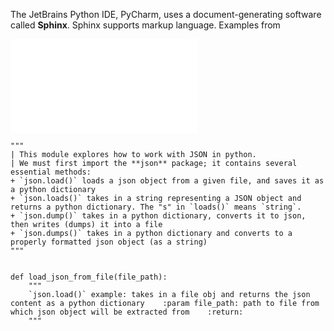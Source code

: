 The JetBrains Python IDE, PyCharm, uses a document-generating software called **Sphinx**.
Sphinx supports markup language.
Examples from

![test](/home/afshin/PycharmProjects/LearningMongoDB/learn_json.py)

```
"""  
| This module explores how to work with JSON in python.  
| We must first import the **json** package; it contains several essential methods:  
+ `json.load()` loads a json object from a given file, and saves it as a python dictionary  
+ `json.loads()` takes in a string representing a JSON object and returns a python dictionary. The "s" in `loads()` means `string`.  
+ `json.dump()` takes in a python dictionary, converts it to json, then writes (dumps) it into a file  
+ `json.dumps()` takes in a python dictionary and converts to a properly formatted json object (as a string)  
"""  


def load_json_from_file(file_path):  
    """  
    `json.load()` example: takes in a file obj and returns the json content as a python dictionary    :param file_path: path to file from which json object will be extracted from    :return:  
    """
```

